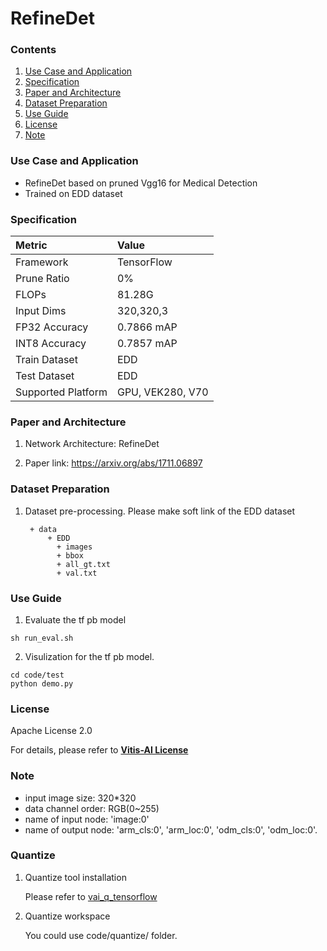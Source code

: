 # RefineDet


### Contents
1. [Use Case and Application](#Use-Case-and-Application)
2. [Specification](#Specification)
3. [Paper and Architecture](#Paper-and-Architecture)
4. [Dataset Preparation](#Dataset-Preparation)
5. [Use Guide](#Use-Guide)
6. [License](#License)
7. [Note](#Note)


### Use Case and Application

   - RefineDet based on pruned Vgg16 for Medical Detection
   - Trained on EDD dataset 
   
### Specification

| Metric             | Value                                   |
| :----------------- | :-------------------------------------- |
| Framework          | TensorFlow                              |
| Prune Ratio        | 0%                                      |
| FLOPs              | 81.28G                                  |
| Input Dims         | 320,320,3                               |
| FP32 Accuracy      | 0.7866 mAP                              |
| INT8 Accuracy      | 0.7857 mAP                              |
| Train Dataset      | EDD                                     |
| Test Dataset       | EDD                                     |
| Supported Platform | GPU, VEK280, V70                        |
  

### Paper and Architecture 

1. Network Architecture: RefineDet

2. Paper link: https://arxiv.org/abs/1711.06897
  
  
### Dataset Preparation

1. Dataset pre-processing.
   Please make soft link of the EDD dataset

   ```
    + data
        + EDD
          + images
          + bbox
          + all_gt.txt
          + val.txt
   ```
   
   
### Use Guide

1. Evaluate the tf pb model
```shell
sh run_eval.sh
```

2. Visulization for the tf pb model.
```shell
cd code/test
python demo.py
```

### License

Apache License 2.0

For details, please refer to **[Vitis-AI License](https://github.com/Xilinx/Vitis-AI/blob/master/LICENSE)**


### Note

* input image size: 320\*320 
* data channel order: RGB(0~255)    
* name of input node: 'image:0'
* name of output node: 'arm_cls:0', 'arm_loc:0', 'odm_cls:0', 'odm_loc:0'.


### Quantize

1. Quantize tool installation

   Please refer to [vai_q_tensorflow](../../../src/vai_quantizer/vai_q_tensorflow1.x)
  
2. Quantize workspace

   You could use code/quantize/ folder.
   